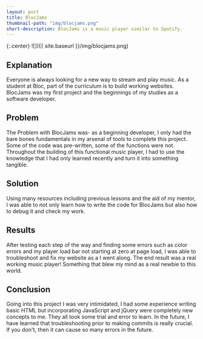 ```yaml
---
layout: post
title: BlocJams
thumbnail-path: "img/blocjams.png"
short-description: BlocJams is a music player similar to Spotify.
---
```


{:.center}
![]({{ site.baseurl }}/img/blocjams.png)

## Explanation
Everyone is always looking for a new way to stream and play music. As a student at Bloc, part of the curriculum is to build working websites. BlocJams was my first project and the beginnings of my studies as a software developer.

## Problem
The Problem with BlocJams was- as a beginning developer, I only had the bare bones fundamentals in my arsenal of tools to complete this project. Some of the code was pre-written, some of the functions were not. Throughout the building of this functional music player, I had to use the knowledge that I had only learned recently and turn it into something tangible.

## Solution
Using many resources including previous lessons and the aid of my mentor, I was able to not only learn how to write the code for BlocJams but also how to debug it and check my work.

## Results
After testing each step of the way and finding some errors such as color errors and my player load bar not starting at zero at page load, I was able to troubleshoot and fix my website as a I went along. The end result was a real working music player! Something that blew my mind as a real newbie to this world.

## Conclusion
Going into this project I was very intimidated, I had some experience writing basic HTML but incorporating JavaScript and jQuery were completely new concepts to me. They all took some trial and error to learn. In the future, I have learned that troubleshooting prior to making commits is really crucial. If you don't, then it can cause so many errors in the future.
